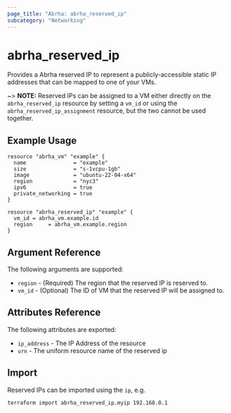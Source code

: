 ```yaml
---
page_title: "Abrha: abrha_reserved_ip"
subcategory: "Networking"
---
```


# abrha\_reserved_ip

Provides a Abrha reserved IP to represent a publicly-accessible static IP addresses that can be mapped to one of your VMs.

~> **NOTE:** Reserved IPs can be assigned to a VM either directly on the `abrha_reserved_ip` resource by setting a `vm_id` or using the `abrha_reserved_ip_assignment` resource, but the two cannot be used together.

## Example Usage

```hcl
resource "abrha_vm" "example" {
  name               = "example"
  size               = "s-1vcpu-1gb"
  image              = "ubuntu-22-04-x64"
  region             = "nyc3"
  ipv6               = true
  private_networking = true
}

resource "abrha_reserved_ip" "example" {
  vm_id = abrha_vm.example.id
  region     = abrha_vm.example.region
}
```

## Argument Reference

The following arguments are supported:

* `region` - (Required) The region that the reserved IP is reserved to.
* `vm_id` - (Optional) The ID of VM that the reserved IP will be assigned to.

## Attributes Reference

The following attributes are exported:

* `ip_address` - The IP Address of the resource
* `urn` - The uniform resource name of the reserved ip

## Import

Reserved IPs can be imported using the `ip`, e.g.

```
terraform import abrha_reserved_ip.myip 192.168.0.1
```